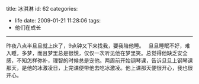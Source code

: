 title: 冰淇淋
id: 62
categories:
  - life
date: 2009-01-21 11:28:06
tags:
  - 他们在成长
---

昨夜八点半旦旦就上床了，9点钟又下来找我，要我陪他睡。
 
旦旦睡眠不好，难入睡，多梦，而且梦里总是很慌，仅仅一次听见他在梦里笑。总觉得他缺乏安全感，不知怎样弥补，理智的时候总是宠他。两周前开始钢琴课，告诉旦旦上钢琴课那天，是他的冰激凌日，上完课便带他去吃冰激凌。他上课那天便很开心，我也很开心。
 

 
  

